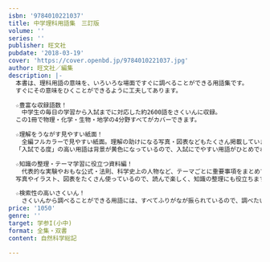 ```yaml
---
isbn: '9784010221037'
title: 中学理科用語集　三訂版
volume: ''
series: ''
publisher: 旺文社
pubdate: '2018-03-19'
cover: 'https://cover.openbd.jp/9784010221037.jpg'
author: 旺文社／編集
description: |-
  本書は、理科用語の意味を、いろいろな場面ですぐに調べることができる用語集です。
  すぐにその意味をひくことができるように工夫してあります。

  ☆豊富な収録語数！
  　中学生の毎日の学習から入試までに対応した約2600語をさくいんに収録。
  この1冊で物理・化学・生物・地学の4分野すべてがカバーできます。

  ☆理解をうながす見やすい紙面！
  　全編フルカラーで見やすい紙面。理解の助けになる写真・図表などもたくさん掲載しています。
  「入試でる度」の高い用語は背景が黄色になっているので、入試にでやすい用語がひとめでわかるようになっています。

  ☆知識の整理・テーマ学習に役立つ資料編！
  　代表的な実験やおもな公式・法則、科学史上の人物など、テーマごとに重要事項をまとめています。
  写真やイラスト、図表をたくさん使っているので、読んで楽しく、知識の整理にも役立ちます。

  ☆検索性の高いさくいん！
  　さくいんから調べることができる用語には、すべてふりがなが振られているので、調べたい用語をすぐに検索できます。
price: '1050'
genre: ''
target: 学参I(小中)
format: 全集・双書
content: 自然科学総記

---
```

